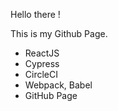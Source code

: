 Hello there !

This is my Github Page.

- ReactJS
- Cypress
- CircleCI
- Webpack, Babel
- GitHub Page
